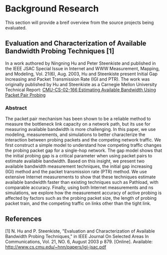 # Background Research
This section will provide a breif overview from the source projects being evaluated. 

## Evaluation and Characterization of Available Bandwidth Probing Techniques \[1\]
In a work authored by Ningning Hu and Peter Steenkiste and published in the IEEE JSAC Special Issue in Internet and WWW Measurement, Mapping, and Modeling, Vol. 21(6), Aug. 2003, Hu and Steenkiste present Initial Gap Increasing and Packet Transmission Rate (IGI and PTR).  The work was originally published by Hu and Steenkiste as a Carnegie Mellon University Technical Report: [CMU-CS-02-166 Estimating Available Bandwidth Using Packet Pair Probing](http://reports-archive.adm.cs.cmu.edu/anon/2002/abstracts/02-166.html)


### Abstract
The packet pair mechanism has been shown to be a reliable method to measure the bottleneck link capacity on a network path, but its use for measuring available bandwidth is more challenging. In this paper, we use modeling, measurements, and simulations to better characterize the interaction between probing packets and the competing network traffic. We first construct a simple model to understand how competing traffic changes the probing packet gap for a single-hop network. The gap model shows that the initial probing gap is a critical parameter when using packet pairs to estimate available bandwidth. Based on this insight, we present two available bandwidth measurement techniques, the initial gap increasing (IGI) method and the packet transmission rate (PTR) method. We use extensive Internet measurements to show that these techniques estimate available bandwidth faster than existing techniques such as Pathload, with comparable accuracy. Finally, using both Internet measurements and ns simulations, we explore how the measurement accuracy of active probing is affected by factors such as the probing packet size, the length of probing packet train, and the competing traffic on links other than the tight link.

## References
\[1\] N. Hu and P. Steenkiste, "Evaluation and Characterization of Available Bandwidth Probing Techniques," in IEEE Journal On Selected Areas In Communications, Vol. 21, NO. 6, August 2003 p 879.  \[Online\]. Available: http://www.cs.cmu.edu/~hnn/papers/igi-jsac.pdf
